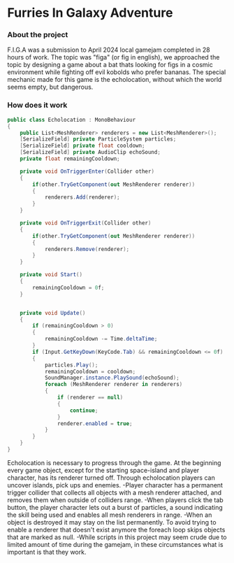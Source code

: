 # Furries In Galaxy Adventure

### About the project
F.I.G.A was a submission to April 2024 local gamejam completed in 28 hours of work. The topic was "figa" (or fig in english), we approached the topic by designing a game about a bat thats looking for figs in a cosmic environment while fighting off evil kobolds who prefer bananas.
The special mechanic made for this game is the echolocation, without which the world seems empty, but dangerous.

### How does it work
```csharp
public class Echolocation : MonoBehaviour
{
    public List<MeshRenderer> renderers = new List<MeshRenderer>();
    [SerializeField] private ParticleSystem particles;
    [SerializeField] private float cooldown;
    [SerializeField] private AudioClip echoSound;
    private float remainingCooldown;

    private void OnTriggerEnter(Collider other)
    {
        if(other.TryGetComponent(out MeshRenderer renderer))
        {
            renderers.Add(renderer);
        }
    }

    private void OnTriggerExit(Collider other)
    {
        if(other.TryGetComponent(out MeshRenderer renderer))
        {
            renderers.Remove(renderer);
        }
    }

    private void Start()
    {
        remainingCooldown = 0f;
    }


    private void Update()
    {
        if (remainingCooldown > 0)
        {
            remainingCooldown -= Time.deltaTime;
        }
        if (Input.GetKeyDown(KeyCode.Tab) && remainingCooldown <= 0f)
        {
            particles.Play();
            remainingCooldown = cooldown;
            SoundManager.instance.PlaySound(echoSound);
            foreach (MeshRenderer renderer in renderers)
            {
                if (renderer == null)
                {
                    continue;
                }
                renderer.enabled = true;
            }
        }
    }
}
```

Echolocation is necessary to progress through the game. At the beginning every game object, except for the starting space-island and player character, has its renderer turned off. Through echolocation players can uncover islands, pick ups and enemies. 
-Player character has a permanent trigger collider that collects all objects with a mesh renderer attached, and removes them when outside of colliders range.
-When players click the tab button, the player character lets out a burst of particles, a sound indicating the skill being used and enables all mesh renderers in range.
-When an object is destroyed it may stay on the list permanently. To avoid trying to enable a renderer that doesn't exist anymore the foreach loop skips objects that are marked as null.
-While scripts in this project may seem crude due to limited amount of time during the gamejam, in these circumstances what is important is that they work.
